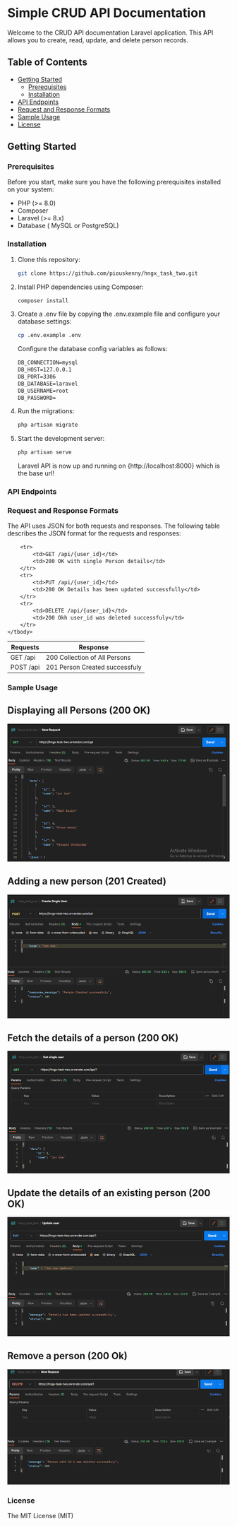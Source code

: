 # Simple CRUD API Documentation

Welcome to the CRUD API documentation Laravel application. This API allows you to create, read, update, and delete person records.

## Table of Contents

-   [Getting Started](#getting-started)
    -   [Prerequisites](#prerequisites)
    -   [Installation](#installation)
-   [API Endpoints](#api-endpoints)
-   [Request and Response Formats](#request-and-response-formats)
-   [Sample Usage](#sample-usage)
-   [License](#license)

## Getting Started

### Prerequisites

Before you start, make sure you have the following prerequisites installed on your system:

-   PHP (>= 8.0)
-   Composer
-   Laravel (>= 8.x)
-   Database ( MySQL or PostgreSQL)

### Installation

1. Clone this repository:

    ```bash
    git clone https://github.com/piouskenny/hngx_task_two.git
    ```

2. Install PHP dependencies using Composer:

    ```bash
    composer install
    ```

3. Create a .env file by copying the .env.example file and configure your database settings:
    ```bash
    cp .env.example .env
    ```
    Configure the database config variables as follows:
    ```
    DB_CONNECTION=mysql
    DB_HOST=127.0.0.1
    DB_PORT=3306
    DB_DATABASE=laravel
    DB_USERNAME=root
    DB_PASSWORD=
    ```
4. Run the migrations:
    ```bash
    php artisan migrate
    ```
5. Start the development server:

    ```bash
    php artisan serve

    ```

    Laravel API is now up and running on {http://localhost:8000} which is the base url!

### API Endpoints

### Request and Response Formats

The API uses JSON for both requests and responses. The following table describes the JSON format for the requests and responses:

<table>
    <thead>
        <th> Requests </th>
        <th> Response </th>
    </thead>
    <tbody>
            <tr>
            <td>GET /api</td>
            <td>200 Collection of All Persons</td>
        </tr>
        <tr>
            <td>POST /api</td>
            <td>201 Person Created successfuly</td>
        </tr>

        <tr>
            <td>GET /api/{user_id}</td>
            <td>200 OK with single Person details</td>
        </tr>
        <tr>
            <td>PUT /api/{user_id}</td>
            <td>200 OK Details has been updated successfully</td>
        </tr>
        <tr>
            <td>DELETE /api/{user_id}</td>
            <td>200 Okh user_id was deleted successfuly</td>
        </tr>
    </tbody>

</table>

### Sample Usage


## Displaying all Persons (200 OK)

<img src="screenshots/all.png" alt="creating a new person" /> 


## Adding a new person (201 Created)

<img src="screenshots/create.png" alt="creating a new person" /> 


## Fetch the details of a person (200 OK)

<img src="screenshots/find.png" alt="finding a  person" /> 

## Update the details of an existing person (200 OK)

<img src="screenshots/update.png" alt="updating a  person" /> 


## Remove a person (200 Ok)

<img src="screenshots/delete.png" alt="updating a  person" /> 

### License

The MIT License (MIT)
